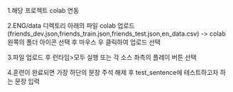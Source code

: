 1.해당 프로젝트 colab 연동

2.ENG/data 디렉토리 아래의 파일 colab 업로드(friends_dev.json,friends_train.json,friends_test.json,en_data.csv)
  -> colab 왼쪽의 폴더 아이콘 선택 후 마우스 우 클릭하여 업로드 선택 

3.파일 업로드 후 런타임>모두 실행 또는 각 소스 좌측의 플레이 버튼 선택

4.훈련이 완료되면 가장 하단의 문장 주석 해제 후 test_sentence에 테스트하고자 하는 문장 입력

